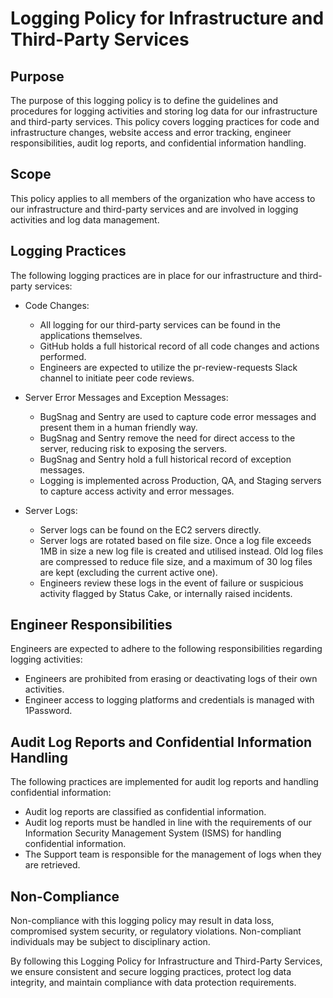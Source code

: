 # Logging Policy for Infrastructure and Third-Party Services

## Purpose

The purpose of this logging policy is to define the guidelines and procedures for logging activities and storing log data for our infrastructure and third-party services. This policy covers logging practices for code and infrastructure changes, website access and error tracking, engineer responsibilities, audit log reports, and confidential information handling.

## Scope

This policy applies to all members of the organization who have access to our infrastructure and third-party services and are involved in logging activities and log data management.

## Logging Practices

The following logging practices are in place for our infrastructure and third-party services:

- Code Changes:
  - All logging for our third-party services can be found in the applications themselves.
  - GitHub holds a full historical record of all code changes and actions performed.
  - Engineers are expected to utilize the pr-review-requests Slack channel to initiate peer code reviews.

- Server Error Messages and Exception Messages:
  - BugSnag and Sentry are used to capture code error messages and present them in a human friendly way.
  - BugSnag and Sentry remove the need for direct access to the server, reducing risk to exposing the servers.
  - BugSnag and Sentry hold a full historical record of exception messages.
  - Logging is implemented across Production, QA, and Staging servers to capture access activity and error messages.

- Server Logs:
  - Server logs can be found on the EC2 servers directly.
  - Server logs are rotated based on file size. Once a log file exceeds 1MB in size a new log file is created and utilised instead. Old log files are compressed to reduce file size, and a maximum of 30 log files are kept (excluding the current active one).
  - Engineers review these logs in the event of failure or suspicious activity flagged by Status Cake, or internally raised incidents.

## Engineer Responsibilities

Engineers are expected to adhere to the following responsibilities regarding logging activities:

- Engineers are prohibited from erasing or deactivating logs of their own activities.
- Engineer access to logging platforms and credentials is managed with 1Password.

## Audit Log Reports and Confidential Information Handling

The following practices are implemented for audit log reports and handling confidential information:

- Audit log reports are classified as confidential information.
- Audit log reports must be handled in line with the requirements of our Information Security Management System (ISMS) for handling confidential information.
- The Support team is responsible for the management of logs when they are retrieved.

## Non-Compliance

Non-compliance with this logging policy may result in data loss, compromised system security, or regulatory violations. Non-compliant individuals may be subject to disciplinary action.

By following this Logging Policy for Infrastructure and Third-Party Services, we ensure consistent and secure logging practices, protect log data integrity, and maintain compliance with data protection requirements.

